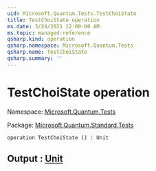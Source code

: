 ```yaml
---
uid: Microsoft.Quantum.Tests.TestChoiState
title: TestChoiState operation
ms.date: 3/24/2021 12:00:00 AM
ms.topic: managed-reference
qsharp.kind: operation
qsharp.namespace: Microsoft.Quantum.Tests
qsharp.name: TestChoiState
qsharp.summary: ''
---
```


# TestChoiState operation

Namespace: [Microsoft.Quantum.Tests](xref:Microsoft.Quantum.Tests)

Package: [Microsoft.Quantum.Standard.Tests](https://nuget.org/packages/Microsoft.Quantum.Standard.Tests)




```qsharp
operation TestChoiState () : Unit
```


## Output : [Unit](xref:microsoft.quantum.lang-ref.unit)

